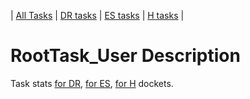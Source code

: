 | [All Tasks](../alltasks.md) | [DR tasks](../docs-DR/tasklist.md) | [ES tasks](../docs-ES/tasklist.md) | [H tasks](../docs-H/tasklist.md) |
# RootTask_User Description

Task stats [for DR](../docs-DR/RootTask_User.md), [for ES](../docs-ES/RootTask_User.md), [for H](../docs-H/RootTask_User.md) dockets.


